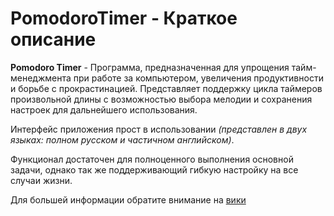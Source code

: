 # PomodoroTimer - Краткое описание
**Pomodoro Timer** - Программа, предназначенная для упрощения тайм-менеджмента при работе за компьютером, увеличения продуктивности и борьбе с прокрастинацией.
Представляет поддержку цикла таймеров произвольной длины с возможностью выбора мелодии и сохранения настроек для дальнейшего использования.

Интерфейс приложения прост в использовании _(представлен в двух языках: полном русском и частичном английском)_.

Функционал достаточен для полноценного выполнения основной задачи, однако так же поддерживающий гибкую настройку на все случаи жизни.

Для большей информации обратите внимание на [вики](https://github.com/omgaXD/PomodoroTimer/wiki)
